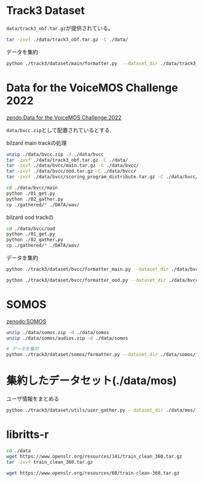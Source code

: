 # Track3 Dataset

`data/track3_obf.tar.gz`が提供されている。

```bash
tar -zxvf ./data/track3_obf.tar.gz -C ./data/
```

データを集約

```bash
python ./track3/dataset/main/formatter.py  --dataset_dir ./data/track3_obf  --output_dir ./data/mos/track3
```

# Data for the VoiceMOS Challenge 2022

[zendo:Data for the VoiceMOS Challenge 2022](https://zenodo.org/records/6572573)

`data/bvcc.zip`として配置されているとする.

bilzard main trackの処理

```bash
unzip ./data/bvcc.zip -d ./data/bvcc
tar -zxvf ./data/track3_obf.tar.gz -C ./data/
tar -zxvf ./data/bvcc/main.tar.gz -C ./data/bvcc/
tar -zxvf ./data/bvcc/ood.tar.gz -C ./data/bvcc/
tar -zxvf ./data/bvcc/scoring_program_distribute.tar.gz -C ./data/bvcc/

cd ./data/bvcc/main
python ./01_get.py
python ./02_gather.py
cp ./gathered/* ./DATA/wav/
```

bilzard ood trackの
```bash
cd ./data/bvcc/ood
python ./01_get.py
python ./02_gather.py
cp ./gathered/* ./DATA/wav/
```

データを集約

```bash
python ./track3/dataset/bvcc/formatter_main.py --dataset_dir ./data/bvcc/main/ --output_dir ./data/mos/bvccmain

python ./track3/dataset/bvcc/formatter_ood.py --dataset_dir ./data/bvcc/ood/ --output_dir ./data/mos/bvccood
```

# SOMOS

[zenodo:SOMOS](https://zenodo.org/records/7378801)

```bash
unzip ./data/somos.zip -d ./data/somos
unzip ./data/somos/audios.zip -d ./data/somos

# データを集約
python ./track3/dataset/somos/formatter.py --dataset_dir ./data/somos/ --output_dir ./data/mos/somos
```

# 集約したデータセット(./data/mos)

ユーザ情報をまとめる

```bash
python ./track3/dataset/utils/user_gather.py --dataset_dir ./data/mos/
```


# libritts-r

```bash
cd ./data
wget https://www.openslr.org/resources/141/train_clean_360.tar.gz
tar -zxvf train_clean_360.tar.gz

wget https://www.openslr.org/resources/60/train-clean-360.tar.gz
```